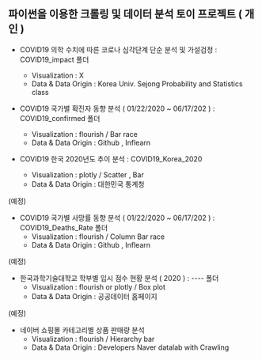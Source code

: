 ## 파이썬을 이용한 크롤링 및 데이터 분석 토이 프로젝트 ( 개인 )

* COVID19 의학 수치에 따른 코로나 심각단계 단순 분석 및 가설검정 : COVID19_impact 폴더  
  * Visualization : X
  * Data & Data Origin : Korea Univ. Sejong Probability and Statistics class

* COVID19 국가별 확진자 동향 분석 ( 01/22/2020 ~ 06/17/202 ) : COVID19_confirmed 폴더 
  * Visualization : flourish / Bar race 
  * Data & Data Origin : Github , Inflearn 
  
  
* COVID19 한국 2020년도 추이 분석 : COVID19_Korea_2020
  * Visualization : plotly / Scatter , Bar
  * Data & Data Origin : 대한민국 통계청 
  
(예정)
* COVID19 국가별 사망률 동향 분석 ( 01/22/2020 ~ 06/17/202 ) : COVID19_Deaths_Rate 폴더 
  * Visualization : flourish / Column Bar race
  * Data & Data Origin : Github , Inflearn 

(예정)
* 한국과학기술대학교 학부별 입시 점수 현황 분석 ( 2020 ) :  ----  폴더 
  * Visualization : flourish or plotly / Box plot
  * Data & Data Origin : 공공데이터 홈페이지 

(예정)
* 네이버 쇼핑몰 카테고리별 상품 판매량 분석 
  * Visualization : flourish / Hierarchy bar 
  * Data & Data Origin : Developers Naver datalab with Crawling


